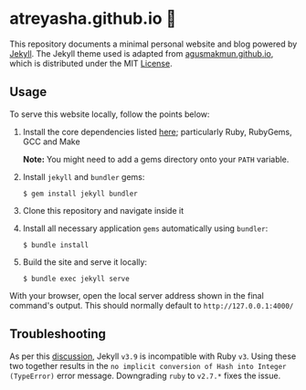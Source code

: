 # atreyasha.github.io :microscope:

This repository documents a minimal personal website and blog powered by [Jekyll](https://jekyllrb.com/). The Jekyll theme used is adapted from [agusmakmun.github.io](https://github.com/agusmakmun/agusmakmun.github.io), which is distributed under the MIT [License](THIRD_PARTY_NOTICES.txt).

## Usage

To serve this website locally, follow the points below:

1. Install the core dependencies listed [here](https://jekyllrb.com/docs/installation/); particularly Ruby, RubyGems, GCC and Make

    **Note:** You might need to add a gems directory onto your `PATH` variable.

2. Install `jekyll` and `bundler` gems:

    ```
    $ gem install jekyll bundler
    ```

3. Clone this repository and navigate inside it

4. Install all necessary application `gems` automatically using `bundler`:

   ```
   $ bundle install
   ```

5. Build the site and serve it locally: 
   ```
   $ bundle exec jekyll serve
   ```

With your browser, open the local server address shown in the final command's output. This should normally default to `http://127.0.0.1:4000/`

## Troubleshooting

As per this [discussion](https://talk.jekyllrb.com/t/error-no-implicit-conversion-of-hash-into-integer/5890/2), Jekyll `v3.9` is incompatible with Ruby `v3`. Using these two together results in the `no implicit conversion of Hash into Integer (TypeError)` error message. Downgrading `ruby` to `v2.7.*` fixes the issue.
